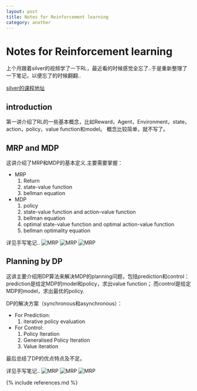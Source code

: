 ```yaml
---
layout: post
title: Notes for Reinforcement learning
category: another
---
```


# Notes for Reinforcement learning

上个月跟着silver的视频学了一下RL，最近看的时候感觉全忘了..于是重新整理了一下笔记，以便忘了的时候翻翻..

[silver的课程地址](http://www0.cs.ucl.ac.uk/staff/d.silver/web/Teaching.html)

## introduction
第一讲介绍了RL的一些基本概念，比如Reward，Agent，Environment，state，action，policy，value function和model。
概念比较简单，就不写了。

## MRP and MDP
这讲介绍了MRP和MDP的基本定义.主要需要掌握：

* MRP
    1. Return
	2. state-value function
	3. bellman equation
* MDP
    1. policy
	2. state-value function and action-value function
	3. bellman equation
	4. optimal state-value function and optimal action-value function
	5. bellman optimality equation
	
详见手写笔记..
![MRP](/img/RL/MRP.jpg)
![MRP](/img/RL/MDP.jpg)
![MRP](/img/RL/MDP2.jpg)

## Planning by DP
这讲主要介绍用DP算法来解决MDP的planning问题，包括prediction和control： prediction是给定MDP的model和policy，求出value function； 而control是给定MDP的model，求出最优的policy.

DP的解决方案（synchronous和asynchronous）：

* For Prediction:
	1. iterative policy evaluation
* For Control:
	1. Policy Iteration
	2. Generalised Policy Iteration
	3. Value iteration

最后总结了DP的优点特点及不足。

详见手写笔记..
![MRP](/img/RL/DP.jpg)
![MRP](/img/RL/DP2.jpg)
![MRP](/img/RL/DP3.jpg)

{% include references.md %}
